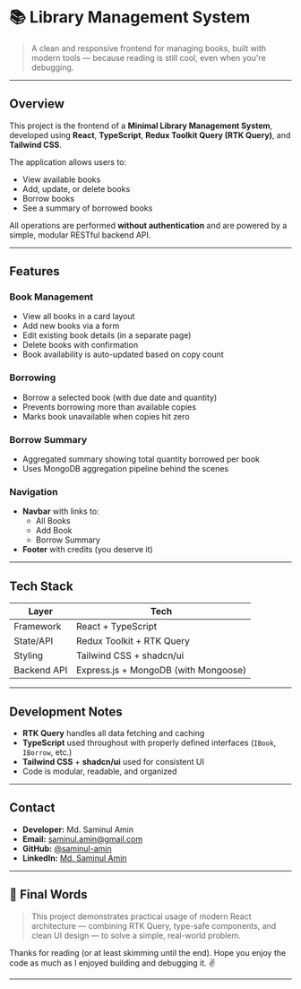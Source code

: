 # 📚 Library Management System

> A clean and responsive frontend for managing books, built with modern tools — because reading is still cool, even when you're debugging.

---

## Overview

This project is the frontend of a **Minimal Library Management System**, developed using **React**, **TypeScript**, **Redux Toolkit Query (RTK Query)**, and **Tailwind CSS**.

The application allows users to:
- View available books
- Add, update, or delete books
- Borrow books
- See a summary of borrowed books

All operations are performed **without authentication** and are powered by a simple, modular RESTful backend API.

---

## Features

### Book Management
- View all books in a card layout
- Add new books via a form
- Edit existing book details (in a separate page)
- Delete books with confirmation
- Book availability is auto-updated based on copy count

### Borrowing
- Borrow a selected book (with due date and quantity)
- Prevents borrowing more than available copies
- Marks book unavailable when copies hit zero

### Borrow Summary
- Aggregated summary showing total quantity borrowed per book
- Uses MongoDB aggregation pipeline behind the scenes

### Navigation
- **Navbar** with links to:
  - All Books
  - Add Book
  - Borrow Summary
- **Footer** with credits (you deserve it)

---

## Tech Stack

| Layer        | Tech                          |
|--------------|-------------------------------|
| Framework    | React + TypeScript            |
| State/API    | Redux Toolkit + RTK Query     |
| Styling      | Tailwind CSS + shadcn/ui      |
| Backend API  | Express.js + MongoDB (with Mongoose) |

---

## Development Notes

- **RTK Query** handles all data fetching and caching
- **TypeScript** used throughout with properly defined interfaces (`IBook`, `IBorrow`, etc.)
- **Tailwind CSS** + **shadcn/ui** used for consistent UI
- Code is modular, readable, and organized

---

## Contact

- **Developer:** Md. Saminul Amin
- **Email:** [saminul.amin@gmail.com](mailto:saminul.amin@gmail.com)
- **GitHub:** [@saminul-amin](https://github.com/saminul-amin)
- **LinkedIn:** [Md. Saminul Amin](https://www.linkedin.com/in/md-saminul-amin-91605730a/)

---

## 🏁 Final Words

> This project demonstrates practical usage of modern React architecture — combining RTK Query, type-safe components, and clean UI design — to solve a simple, real-world problem.

Thanks for reading (or at least skimming until the end). Hope you enjoy the code as much as I enjoyed building and debugging it. ✌️

---



